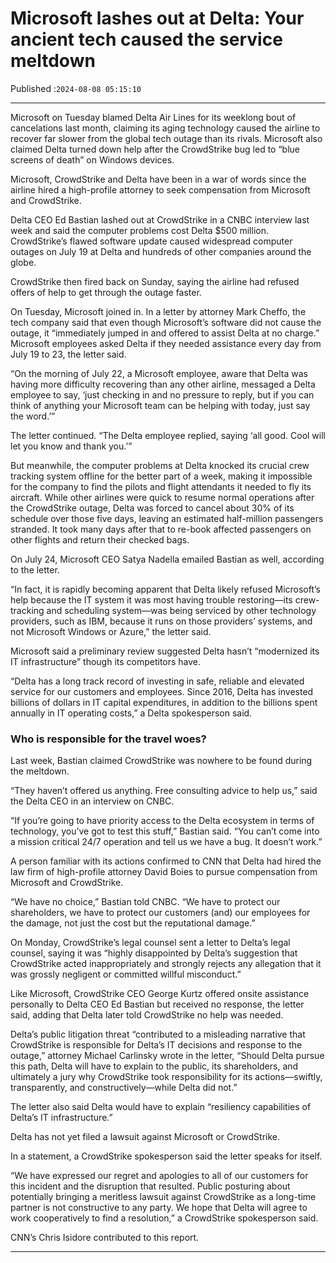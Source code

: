 # Microsoft lashes out at Delta: Your ancient tech caused the service meltdown

Published :`2024-08-08 05:15:10`

---

Microsoft on Tuesday blamed Delta Air Lines for its weeklong bout of cancelations last month, claiming its aging technology caused the airline to recover far slower from the global tech outage than its rivals. Microsoft also claimed Delta turned down help after the CrowdStrike bug led to “blue screens of death” on Windows devices.

Microsoft, CrowdStrike and Delta have been in a war of words since the airline hired a high-profile attorney to seek compensation from Microsoft and CrowdStrike.

Delta CEO Ed Bastian lashed out at CrowdStrike in a CNBC interview last week and said the computer problems cost Delta $500 million. CrowdStrike’s flawed software update caused widespread computer outages on July 19 at Delta and hundreds of other companies around the globe.

CrowdStrike then fired back on Sunday, saying the airline had refused offers of help to get through the outage faster.

On Tuesday, Microsoft joined in. In a letter by attorney Mark Cheffo, the tech company said that even though Microsoft’s software did not cause the outage, it “immediately jumped in and offered to assist Delta at no charge.” Microsoft employees asked Delta if they needed assistance every day from July 19 to 23, the letter said.

“On the morning of July 22, a Microsoft employee, aware that Delta was having more difficulty recovering than any other airline, messaged a Delta employee to say, ‘just checking in and no pressure to reply, but if you can think of anything your Microsoft team can be helping with today, just say the word.’”

The letter continued. “The Delta employee replied, saying ‘all good. Cool will let you know and thank you.’”

But meanwhile, the computer problems at Delta knocked its crucial crew tracking system offline for the better part of a week, making it impossible for the company to find the pilots and flight attendants it needed to fly its aircraft. While other airlines were quick to resume normal operations after the CrowdStrike outage, Delta was forced to cancel about 30% of its schedule over those five days, leaving an estimated half-million passengers stranded. It took many days after that to re-book affected passengers on other flights and return their checked bags.

On July 24, Microsoft CEO Satya Nadella emailed Bastian as well, according to the letter.

“In fact, it is rapidly becoming apparent that Delta likely refused Microsoft’s help because the IT system it was most having trouble restoring—its crew-tracking and scheduling system—was being serviced by other technology providers, such as IBM, because it runs on those providers’ systems, and not Microsoft Windows or Azure,” the letter said.

Microsoft said a preliminary review suggested Delta hasn’t “modernized its IT infrastructure” though its competitors have.

“Delta has a long track record of investing in safe, reliable and elevated service for our customers and employees. Since 2016, Delta has invested billions of dollars in IT capital expenditures, in addition to the billions spent annually in IT operating costs,” a Delta spokesperson said.

### Who is responsible for the travel woes?

Last week, Bastian claimed CrowdStrike was nowhere to be found during the meltdown.

“They haven’t offered us anything. Free consulting advice to help us,” said the Delta CEO in an interview on CNBC.

“If you’re going to have priority access to the Delta ecosystem in terms of technology, you’ve got to test this stuff,” Bastian said. “You can’t come into a mission critical 24/7 operation and tell us we have a bug. It doesn’t work.”

A person familiar with its actions confirmed to CNN that Delta had hired the law firm of high-profile attorney David Boies to pursue compensation from Microsoft and CrowdStrike.

“We have no choice,” Bastian told CNBC. “We have to protect our shareholders, we have to protect our customers (and) our employees for the damage, not just the cost but the reputational damage.”

On Monday, CrowdStrike’s legal counsel sent a letter to Delta’s legal counsel, saying it was “highly disappointed by Delta’s suggestion that CrowdStrike acted inappropriately and strongly rejects any allegation that it was grossly negligent or committed willful misconduct.”

Like Microsoft, CrowdStrike CEO George Kurtz offered onsite assistance personally to Delta CEO Ed Bastian but received no response, the letter said, adding that Delta later told CrowdStrike no help was needed.

Delta’s public litigation threat “contributed to a misleading narrative that CrowdStrike is responsible for Delta’s IT decisions and response to the outage,” attorney Michael Carlinsky wrote in the letter, “Should Delta pursue this path, Delta will have to explain to the public, its shareholders, and ultimately a jury why CrowdStrike took responsibility for its actions—swiftly, transparently, and constructively—while Delta did not.”

The letter also said Delta would have to explain “resiliency capabilities of Delta’s IT infrastructure.”

Delta has not yet filed a lawsuit against Microsoft or CrowdStrike.

In a statement, a CrowdStrike spokesperson said the letter speaks for itself.

“We have expressed our regret and apologies to all of our customers for this incident and the disruption that resulted. Public posturing about potentially bringing a meritless lawsuit against CrowdStrike as a long-time partner is not constructive to any party. We hope that Delta will agree to work cooperatively to find a resolution,” a CrowdStrike spokesperson said.

CNN’s Chris Isidore contributed to this report.

---

